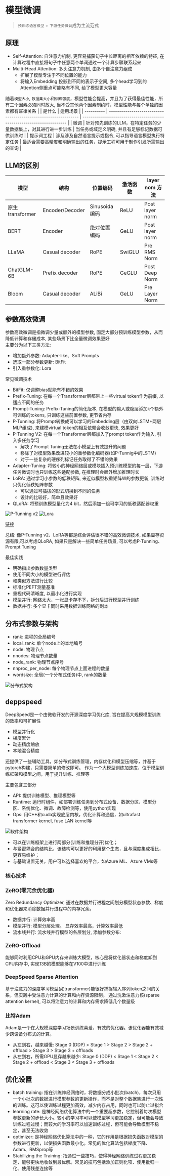 # 模型微调

> `预训练语言模型` + `下游任务微调`成为主流范式

## 原理

- Self-Attention: 自注意力机制, 更容易捕获句子中长距离的相互依赖的特征, 在计算过程中直接将句子中任意两个单词通过一个计算步骤联系起来
- Multi-Head Attention: 多头注意力机制, 由多个自注意力组成
  - 扩展了模型专注于不同位置的能力  
  - 将输入Embedding 投影到不同的表示子空间, 多个head学习到的Attention侧重点可能略有不同, 给了模型更大容量

随着`模型大小`, `数据集大小`和`训练强度`，模型性能会提高，并且为了获得最佳性能，所有三个因素必须同时放大, 当不受其他两个因素制约时，模型性能与每个单独的因素都有幂律关系
|            | 是什么                                                          | 适用场景                                                               |
| ---------- | --------------------------------------------------------------- | ---------------------------------------------------------------------- |
| 微调       | 针对预先训练的LLM，在特定任务的少量数据集上，对其进行进一步训练 | 当任务或域定义明确, 并且有足够标记数据可供训练时                       |
| 提示词工程 | 涉及涉及自然语言提示或指令, 可以指导语言模型执行特定任务        | 最适合需要高精度和明确输出的任务，提示工程可用于制作引发所需输出的查询 |

## LLM的区别

| 模型            | 结构            | 位置编码      | 激活函数 | layer nom 方法  |
| --------------- | --------------- | ------------- | -------- | --------------- |
| 原生transformer | Encoder/Decoder | Sinusoida编码 | ReLU     | Post layer norm |
| BERT            | Encoder         | 绝对位置编码  | GeLU     | Post layer norm |
| LLaMA           | Casual decoder  | RoPE          | SwiGLU   | Pre RMS Norm    |
| ChatGLM-6B      | Prefix decoder  | RoPE          | GeGLU    | Post Deep Norm  |
| Bloom           | Casual decoder  | ALiBi         | GeLU     | Pre Layer Norm  |

## 参数高效微调

参数高效微调是指微调少量或额外的模型参数, 固定大部分预训练模型参数，从而降低计算和存储成本, 某些场景下比全量微调效果更好  
主要分为以下三类方法:

- 增加额外参数: Adapter-like、Soft Prompts
- 选取一部分参数更新: BitFit
- 引入重参数化: Lora

常见微调技术

- BitFit: 仅调整bias就能有不错的效果
- Prefix-Tuning: 在每一个Transformer层都带上一些virtual token作为前缀, 以适应不同的任务
- Prompt-Tuning: Prefix-Tuning的简化版本, 在模型的输入或隐层添加k个额外可训练的tokens, 只训练这些前置参数, 更节省内存
- P-Tunning: 将Prompt转换成可以学习的Embedding层（由双向LSTM+两层MLP组成), 来建模virtual token的相互依赖会收敛更快, 效果更好
- P-Tunning V2: 在每一个Transformer层都加入了prompt token作为输入, 引入多任务学习
  - 解决了Prompt Tuning无法在小模型上有效提升的问题  
  - 移除了对模型效果改进较小的重参数化编码器(如P-Tunnig中的LSTM)
  - 对于一些复杂的硬序列标记任务取得了不错的效果
- Adapter-Tuning: 将较小的神经网络层或模块插入预训练模型的每一层，下游任务微调时也只训练这些适配参数, 在推理时会额外增加推理时长
- LoRA: 通过学习小参数的低秩矩阵, 来近似模型权重矩阵W的参数更新, 训练时只优化低秩矩阵参数
  - 可以通过可插拔的形式切换到不同的任务
  - 设计的比较好，简单且效果好
- QLoRA: 将预训练模型量化为4 bit，然后添加一组可学习的低秩适配器权重

![P-Tunning v2](./images/P-Tunning.png)
![Lora](./images/LoRA.png)

[链接](https://zhuanlan.zhihu.com/p/636215898)

总结: 像P-Tunning v2、LoRA等都是综合评估很不错的高效微调技术, 如果显存资源有限,可以考虑QLoRA, 如果只是解决一些简单任务场景, 可以考虑P-Tunning、Prompt Tuning

最佳实践

- 明确指出参数数量类型
- 使用不同大小的模型进行评估
- 和类似方法进行比较
- 标准化PEFT测量基准
- 重视代码清晰度, 以最小化进行实现
- 模型并行: 网络太大，一张显卡存不下，拆分后进行模型并行训练
- 数据并行: 多个显卡同时采用数据训练网络的副本

## 分布式参数与架构

- rank: 进程的全局编号
- local_rank: 单个node上的本地编号
- node: 物理节点
- nnodes: 物理节点数量
- node_rank: 物理节点序号
- nnproc_per_node: 每个物理节点上面进程的数量
- wordsize: 全局(一个分布式任务)中, rank的数量

![分布式架构](./images/分布式架构.webp)

## deppspeed

DeepSpeed是一个由微软开发的开源深度学习优化库, 旨在提高大规模模型训练的效率和可扩展性

- 模型并行化
- 梯度累计
- 动态精度缩放
- 本地混合精度

还提供了一些辅助工具，如分布式训练管理，内存优化和模型压缩等，并基于pytorch构建，只需要简单的修改即可。 作为一个大模型训练加速库，位于模型训练框架和模型之间，用于提升训练、推理等

主要包含三部分

- API: 提供训练模型、推理模型等
- Runtime: 运行时组件，如部署训练任务到分布式设备、数据分区、模型分区、系统优化、微调、故障检测等，使用python实现
- Ops: 用C++和cuda实现底层内核，优化计算和通信，如ultrafast transformer kernel, fuse LAN kernel等

![软件架构](./images/deepspeed架构图.webp)

- 可以在训练框架上进行两部分(训练和推理分开)优化；
- 与紧密耦合的结构比，该结构可以更好的利用整个生态，且与深度集成相比，更容易维护；
- 与基础设置无关，用户可以选择喜欢的平台，如Azure ML、Azure VMs等

### 核心技术

### ZeRO(零冗余优化器)

Zero Redundancy Optimizer, 通过在数据并行进程之间划分模型状态参数、梯度和优化器来消除数据并行进程中的内存冗余。

- 数据并行: 计算效率高
- 模型并行: 模型分层处理。 显存效率最高，计算效率最低
- 流水线并行: 流水线并行模型的各层划分, 添加参数分布:

### ZeRO-Offload

能够同时利用CPU和GPU内存来训练大模型，核心是将优化器状态和梯度卸到CPU内存中, 实现13B的模型能够在V100中进行训练

### DeepSpeed Sparse Attention

基于注意力的深度学习模型(如transformer)能很好捕捉输入序列token之间的关系，但实践中受注意力计算的计算和内存资源限制。 通过洗漱注意力核(sparse attention kernel), 可以将注意力的计算和内存需求降低几个数量级

### 比特Adam

Adam是一个在大规模深度学习场景训练喜爱，有效的优化器。该优化器能有效减少跨设备分布式的计算。

- 从左到右，越来越慢: Stage 0 (DDP) > Stage 1 > Stage 2 > Stage 2 + offload > Stage 3 > Stage 3 + offloads
- 从左到右，所需GPU显存越来越少: Stage 0 (DDP) < Stage 1 < Stage 2 < Stage 2 + offload < Stage 3 < Stage 3 + offloads

## 优化设置

- batch training: 指在训练神经网络时，将数据分成小批次(batch)，每次只用一个小批次的数据进行模型参数的更新操作，而不是对整个数据集进行一次性的训练。这可以使训练过程更加高效，减少内存占用，同时也可以防止过拟合
- learning rate: 是神经网络优化算法中的一个重要超参数，它控制着每次模型参数更新的步长大小。较小的学习率可以使模型学习更加稳定，但可能会导致训练过程过慢；而较大的学习率可以加速训练过程，但可能会导致模型不稳定，甚至无法收敛
- optimizer: 是神经网络优化算法中的一种，它的作用是根据损失函数对模型的参数进行更新，以使损失函数最小化。常见的优化算法包括梯度下降、Adam、RMSprop等
- Stabilizing the Training: 指通过一些技巧，使得神经网络训练过程更加稳定，能够更快地收敛到最优解。常见的技巧包括添加正则化项、使用批归一化、使用残差连接等
